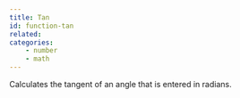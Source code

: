 ```yaml
---
title: Tan
id: function-tan
related:
categories:
    - number
    - math
---
```


Calculates the tangent of an angle that is entered in radians.
